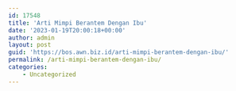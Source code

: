 ```yaml
---
id: 17548
title: 'Arti Mimpi Berantem Dengan Ibu'
date: '2023-01-19T20:00:18+00:00'
author: admin
layout: post
guid: 'https://bos.awn.biz.id/arti-mimpi-berantem-dengan-ibu/'
permalink: /arti-mimpi-berantem-dengan-ibu/
categories:
    - Uncategorized
---
```


